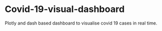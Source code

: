 # Covid-19-visual-dashboard
Plotly and dash based dashboard to visualise covid 19 cases in real time.
